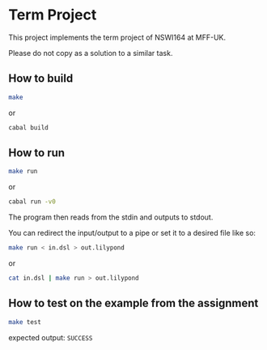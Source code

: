 # Term Project

This project implements the term project of NSWI164 at MFF-UK.

Please do not copy as a solution to a similar task.

## How to build

```sh
make
```

or

```sh
cabal build
```

## How to run

```sh
make run
```

or

```sh
cabal run -v0
```

The program then reads from the stdin and outputs to stdout.

You can redirect the input/output to a pipe or set it to a desired file like so:

```sh
make run < in.dsl > out.lilypond
```

or

```sh
cat in.dsl | make run > out.lilypond
```

## How to test on the example from the assignment

```sh
make test
```

expected output: `SUCCESS`
